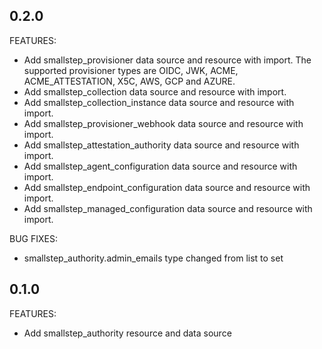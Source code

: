 ## 0.2.0

FEATURES:

* Add smallstep_provisioner data source and resource with import. The supported provisioner types are OIDC, JWK, ACME, ACME_ATTESTATION, X5C, AWS, GCP and AZURE.
* Add smallstep_collection data source and resource with import.
* Add smallstep_collection_instance data source and resource with import.
* Add smallstep_provisioner_webhook data source and resource with import.
* Add smallstep_attestation_authority data source and resource with import.
* Add smallstep_agent_configuration data source and resource with import.
* Add smallstep_endpoint_configuration data source and resource with import.
* Add smallstep_managed_configuration data source and resource with import.

BUG FIXES:

* smallstep_authority.admin_emails type changed from list to set

## 0.1.0

FEATURES:

* Add smallstep_authority resource and data source

